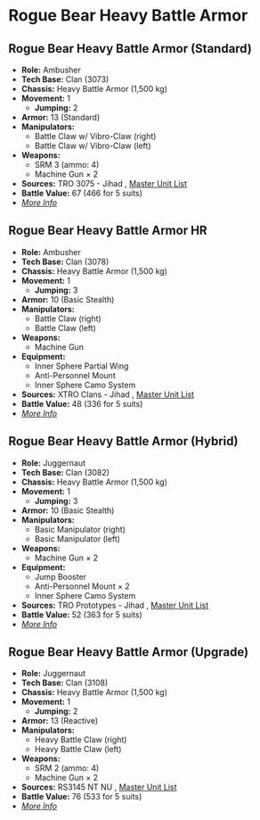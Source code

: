 # Rogue Bear Heavy Battle Armor 

## Rogue Bear Heavy Battle Armor (Standard) 

- **Role:** Ambusher 
- **Tech Base:** Clan (3073) 
- **Chassis:** Heavy Battle Armor (1,500 kg) 
- **Movement:** 1 
  - **Jumping:** 2 
- **Armor:** 13 (Standard) 
- **Manipulators:** 
  - Battle Claw w/ Vibro-Claw (right) 
  - Battle Claw w/ Vibro-Claw (left) 
- **Weapons:** 
  - SRM 3 (ammo: 4) 
  - Machine Gun × 2 
- **Sources:** TRO 3075 - Jihad , [Master Unit List](http://masterunitlist.info/Unit/Details/4931/rogue-bear-heavy-battle-armor-standard) 
- **Battle Value:** 67 (466 for 5 suits) 
- [*More Info*](rogue_bear_heavy_battle_armor/rogue_bear_heavy_battle_armor_standard.md) 

## Rogue Bear Heavy Battle Armor HR 

- **Role:** Ambusher 
- **Tech Base:** Clan (3078) 
- **Chassis:** Heavy Battle Armor (1,500 kg) 
- **Movement:** 1 
  - **Jumping:** 3 
- **Armor:** 10 (Basic Stealth) 
- **Manipulators:** 
  - Battle Claw (right) 
  - Battle Claw (left) 
- **Weapons:** 
  - Machine Gun 
- **Equipment:** 
  - Inner Sphere Partial Wing 
  - Anti-Personnel Mount 
  - Inner Sphere Camo System 
- **Sources:** XTRO Clans - Jihad , [Master Unit List](http://masterunitlist.info/Unit/Details/4932/rogue-bear-heavy-battle-armor-hr) 
- **Battle Value:** 48 (336 for 5 suits) 
- [*More Info*](rogue_bear_heavy_battle_armor/rogue_bear_heavy_battle_armor_hr.md) 

## Rogue Bear Heavy Battle Armor (Hybrid) 

- **Role:** Juggernaut 
- **Tech Base:** Clan (3082) 
- **Chassis:** Heavy Battle Armor (1,500 kg) 
- **Movement:** 1 
  - **Jumping:** 3 
- **Armor:** 10 (Basic Stealth) 
- **Manipulators:** 
  - Basic Manipulator (right) 
  - Basic Manipulator (left) 
- **Weapons:** 
  - Machine Gun × 2 
- **Equipment:** 
  - Jump Booster 
  - Anti-Personnel Mount × 2 
  - Inner Sphere Camo System 
- **Sources:** TRO Prototypes - Jihad , [Master Unit List](http://masterunitlist.info/Unit/Details/4930/rogue-bear-heavy-battle-armor-hybrid) 
- **Battle Value:** 52 (363 for 5 suits) 
- [*More Info*](rogue_bear_heavy_battle_armor/rogue_bear_heavy_battle_armor_hybrid.md) 

## Rogue Bear Heavy Battle Armor (Upgrade) 

- **Role:** Juggernaut 
- **Tech Base:** Clan (3108) 
- **Chassis:** Heavy Battle Armor (1,500 kg) 
- **Movement:** 1 
  - **Jumping:** 2 
- **Armor:** 13 (Reactive) 
- **Manipulators:** 
  - Heavy Battle Claw (right) 
  - Heavy Battle Claw (left) 
- **Weapons:** 
  - SRM 2 (ammo: 4) 
  - Machine Gun × 2 
- **Sources:** RS3145 NT NU , [Master Unit List](http://masterunitlist.info/Unit/Details/6734/rogue-bear-heavy-battle-armor-upgrade) 
- **Battle Value:** 76 (533 for 5 suits) 
- [*More Info*](rogue_bear_heavy_battle_armor/rogue_bear_heavy_battle_armor_upgrade.md) 

